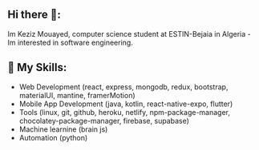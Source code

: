## Hi there 👋:

Im Keziz Mouayed, computer science student at ESTIN-Bejaia in Algeria - Im interested in software engineering.

## 🚀 My Skills:

- Web Development (react, express, mongodb, redux, bootstrap, materialUI, mantine, framerMotion) 
- Mobile App Development (java, kotlin, react-native-expo, flutter)
- Tools (linux, git, github, heroku, netlify, npm-package-manager, chocolatey-package-manager, firebase, supabase)
- Machine learnine (brain js)
- Automation (python)










<!--
**mouayedKeziz01/mouayedKeziz01** is a ✨ _special_ ✨ repository because its `README.md` (this file) appears on your GitHub profile.
Here are some ideas to get you started:
- 🌱 I’m currently learning ...
- 👯 I’m looking to collaborate on ...
- 🤔 I’m looking for help with ...
- 💬 Ask me about ...
- 📫 How to reach me: ...
- ⚡ Fun fact: ...
-->
